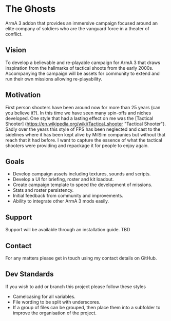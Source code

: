 [logo]: the_ghosts.png "Title image"

# The Ghosts

ArmA 3 addon that provides an immersive campaign focused around an elite company of soldiers
who are the vanguard force in a theater of conflict.

## Vision

To develop a believable and re-playable campaign for ArmA 3 that draws inspiration from the hallmarks of tactical shoots from the early 2000s.
Accompanying the campaign will be assets for community to extend and run their own missions allowing re-playability.

## Motivation

First person shooters have been around now for more than 25 years (can you believe it?). In this time we have seen many spin-offs and niches developed.
One style that had a lasting effect on me was the [Tactical Shooter] (https://en.wikipedia.org/wiki/Tactical_shooter "Tactical Shooter").
Sadly over the years this style of FPS has been neglected and cast to the sidelines where it has been kept alive by MilSim companies
but without that reach that it had before.
I want to capture the essence of what the tactical shooters were providing and repackage it for people to enjoy again.

## Goals

* Develop campaign assets including textures, sounds and scripts.
* Develop a UI for briefing, roster and kit loadout.
* Create campaign template to speed the development of missions.
* Stats and roster persistency.
* Initial feedback from community and improvements.
* Ability to integrate other ArmA 3 mods easily.

## Support

Support will be available through an installation guide. TBD

## Contact

For any matters please get in touch using my contact details on GitHub.

## Dev Standards

If you wish to add or branch this project please follow these styles

* Camelcasing for all variables.
* File wording to be split with underscores.
* If a group of files can be grouped, then place them into a subfolder to improve the organisation of the project.